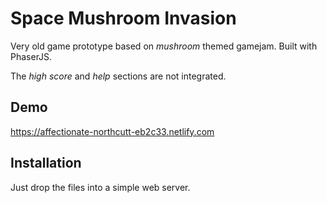 # Space Mushroom Invasion

Very old game prototype based on _mushroom_ themed gamejam. Built with PhaserJS.

The _high score_ and _help_ sections are not integrated.

## Demo

https://affectionate-northcutt-eb2c33.netlify.com

## Installation

Just drop the files into a simple web server.